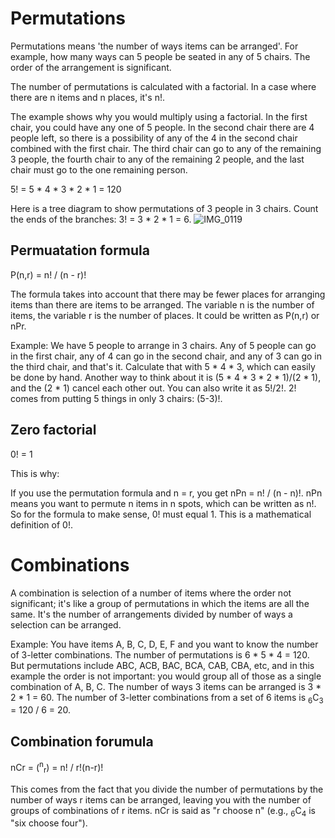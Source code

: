# Permutations

Permutations means 'the number of ways items can be arranged'. For example, how many ways can 5 people be seated in any of 5 chairs. The order of the arrangement is significant.

The number of permutations is calculated with a factorial. In a case where there are n items and n places, it's n!.

The example shows why you would multiply using a factorial. In the first chair, you could have any one of 5 people. In the second chair there are 4 people left, so there is a possibility of any of the 4 in the second chair combined with the first chair. The third chair can go to any of the remaining 3 people, the fourth chair to any of the remaining 2 people, and the last chair must go to the one remaining person.

5! = 5 * 4 * 3 * 2 * 1 = 120

Here is a tree diagram to show permutations of 3 people in 3 chairs. Count the ends of the branches: 3! = 3 * 2 * 1 = 6.
![IMG_0119](https://github.com/pzzd/statistics-probability/assets/5471867/1f8ab365-77f4-4a38-a8d5-ccb3fb07da81)

## Permuatation formula

P(n,r) = n! / (n - r)!

The formula takes into account that there may be fewer places for arranging items than there are items to be arranged. The variable n is the number of items, the variable r is the number of places. It could be written as P(n,r) or nPr.

Example: We have 5 people to arrange in 3 chairs. Any of 5 people can go in the first chair, any of 4 can go in the second chair, and any of 3 can go in the third chair, and that's it. Calculate that with 5 * 4 * 3, which can easily be done by hand. Another way to think about it is (5 * 4 * 3 * 2 * 1)/(2 * 1), and the (2 * 1) cancel each other out. You can also write it as 5!/2!. 2! comes from putting 5 things in only 3 chairs: (5-3)!.

## Zero factorial

0! = 1

This is why:

If you use the permutation formula and n = r, you get nPn = n! / (n - n)!. nPn means you want to permute n items in n spots, which can be written as n!. So for the formula to make sense, 0! must equal 1. This is a mathematical definition of 0!.

# Combinations

A combination is selection of a number of items where the order not significant; it's like a group of permutations in which the items are all the same. It's the number of arrangements divided by number of ways a selection can be arranged. 

Example: You have items A, B, C, D, E, F and you want to know the number of 3-letter combinations. The number of permutations is 6 * 5 * 4 = 120. But permutations include ABC, ACB, BAC, BCA, CAB, CBA, etc, and in this example the order is not important: you would group all of those as a single combination of A, B, C. The number of ways 3 items can be arranged is 3 * 2 * 1 = 60. The number of 3-letter combinations from a set of 6 items is <sub>6</sub>C<sub>3</sub> = 120 / 6 = 20.

## Combination forumula

nCr = (<sup>n</sup><sub>r</sub>) = n! / r!(n-r)!

This comes from the fact that you divide the number of permutations by the number of ways r items can be arranged, leaving you with the number of groups of combinations of r items. nCr is said as "r choose n" (e.g., <sub>6</sub>C<sub>4</sub> is "six choose four").

